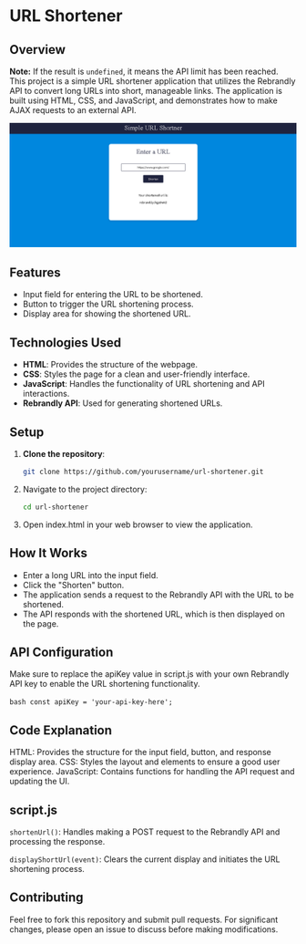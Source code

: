 # URL Shortener

## Overview
**Note:** If the result is `undefined`, it means the API limit has been reached.<br>
This project is a simple URL shortener application that utilizes the Rebrandly API to convert long URLs into short, manageable links. The application is built using HTML, CSS, and JavaScript, and demonstrates how to make AJAX requests to an external API.

![alt text](image.png)

## Features

- Input field for entering the URL to be shortened.
- Button to trigger the URL shortening process.
- Display area for showing the shortened URL.

## Technologies Used

- **HTML**: Provides the structure of the webpage.
- **CSS**: Styles the page for a clean and user-friendly interface.
- **JavaScript**: Handles the functionality of URL shortening and API interactions.
- **Rebrandly API**: Used for generating shortened URLs.

## Setup

1. **Clone the repository**:

   ```bash
   git clone https://github.com/yourusername/url-shortener.git
2. Navigate to the project directory:

    ```bash
    cd url-shortener
3. Open index.html in your web browser to view the application.

## How It Works
- Enter a long URL into the input field.
- Click the "Shorten" button.
- The application sends a request to the Rebrandly API with the URL to be shortened.
- The API responds with the shortened URL, which is then displayed on the page.

## API Configuration
Make sure to replace the apiKey value in script.js with your own Rebrandly API key to enable the URL shortening functionality.
 
```bash const apiKey = 'your-api-key-here';```


##  Code Explanation
HTML: Provides the structure for the input field, button, and response display area.
CSS: Styles the layout and elements to ensure a good user experience.
JavaScript: Contains functions for handling the API request and updating the UI.

## script.js
`shortenUrl()`: Handles making a POST request to the Rebrandly API and processing the response.

`displayShortUrl(event)`: Clears the current display and initiates the URL shortening process.

## Contributing
Feel free to fork this repository and submit pull requests. For significant changes, please open an issue to discuss before making modifications.
